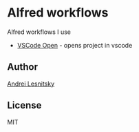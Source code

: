 # Alfred workflows

Alfred workflows I use

- [VSCode Open](./workflows/vscode-open/vscode-open-alfred-workflow.md) - opens project in vscode

## Author

[Andrei Lesnitsky](https://github.com/lesnitsky)

## License

MIT

